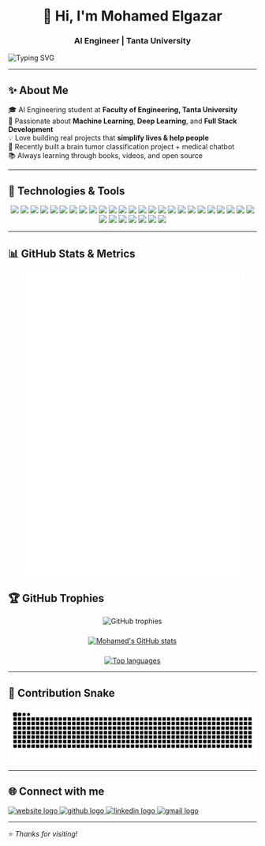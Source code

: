 <h1 align="center">👋 Hi, I'm Mohamed Elgazar</h1>
<h3 align="center">AI Engineer | Tanta University</h3>


   ![Typing SVG](https://readme-typing-svg.demolab.com/?font=Fira+Code&center=true&width=1400&size=30&lines=AI+Engineer;Machine+Learning+%7C+Deep+Learning+%7C+NLP;Full+Stack+Development;Intelligent+solutions+for+real+impact;Open‑Source+Contributor;Always+Exploring+%26+Learning+%F0%9F%9A%80)

---

## ✨ About Me
🎓 AI Engineering student at **Faculty of Engineering, Tanta University**  
🤖 Passionate about **Machine Learning**, **Deep Learning**, and **Full Stack Development**  
💡 Love building real projects that **simplify lives & help people**  
🧠 Recently built a brain tumor classification project + medical chatbot  
📚 Always learning through books, videos, and open source

---

## 🚀 Technologies & Tools
<p align="center">
  <img src="https://img.shields.io/badge/Python-3776AB?style=for-the-badge&logo=python&logoColor=white"/>
  <img src="https://img.shields.io/badge/PyTorch-EE4C2C?style=for-the-badge&logo=pytorch&logoColor=white"/>
  <img src="https://img.shields.io/badge/TensorFlow-FF6F00?style=for-the-badge&logo=tensorflow&logoColor=white"/>
  <img src="https://img.shields.io/badge/Scikit--learn-F7931E?style=for-the-badge&logo=scikitlearn&logoColor=white"/>
  <img src="https://img.shields.io/badge/Pandas-150458?style=for-the-badge&logo=pandas&logoColor=white"/>
  <img src="https://img.shields.io/badge/Numpy-013243?style=for-the-badge&logo=numpy&logoColor=white"/>
  <img src="https://img.shields.io/badge/Matplotlib-11557C?style=for-the-badge&logo=matplotlib&logoColor=white"/>
  <img src="https://img.shields.io/badge/Docker-2496ED?style=for-the-badge&logo=docker&logoColor=white"/>
  <img src="https://img.shields.io/badge/FastAPI-009688?style=for-the-badge&logo=fastapi&logoColor=white"/>
  <img src="https://img.shields.io/badge/Flask-000000?style=for-the-badge&logo=flask&logoColor=white"/>
  <img src="https://img.shields.io/badge/Git-F05032?style=for-the-badge&logo=git&logoColor=white"/>
  <img src="https://img.shields.io/badge/GitHub-181717?style=for-the-badge&logo=github&logoColor=white"/>
  <img src="https://img.shields.io/badge/SQL-4479A1?style=for-the-badge&logo=postgresql&logoColor=white"/>
  <img src="https://img.shields.io/badge/MongoDB-47A248?style=for-the-badge&logo=mongodb&logoColor=white"/>
  <img src="https://img.shields.io/badge/MySQL-4479A1?style=for-the-badge&logo=mysql&logoColor=white"/>
  <img src="https://img.shields.io/badge/React-20232A?style=for-the-badge&logo=react&logoColor=61DAFB"/>
  <img src="https://img.shields.io/badge/JavaScript-F7DF1E?style=for-the-badge&logo=javascript&logoColor=black"/>
  <img src="https://img.shields.io/badge/TypeScript-007ACC?style=for-the-badge&logo=typescript&logoColor=white"/>
  <img src="https://img.shields.io/badge/HTML-E34F26?style=for-the-badge&logo=html5&logoColor=white"/>
  <img src="https://img.shields.io/badge/CSS-1572B6?style=for-the-badge&logo=css3&logoColor=white"/>
  <img src="https://img.shields.io/badge/Tailwind-06B6D4?style=for-the-badge&logo=tailwindcss&logoColor=white"/>
  <img src="https://img.shields.io/badge/NodeJS-339933?style=for-the-badge&logo=nodedotjs&logoColor=white"/>
  <img src="https://img.shields.io/badge/Linux-FCC624?style=for-the-badge&logo=linux&logoColor=black"/>
  <img src="https://img.shields.io/badge/VSCode-007ACC?style=for-the-badge&logo=visualstudiocode&logoColor=white"/>
  <img src="https://img.shields.io/badge/AWS-232F3E?style=for-the-badge&logo=amazonaws&logoColor=white"/>
  <img src="https://img.shields.io/badge/Azure-0078D4?style=for-the-badge&logo=microsoftazure&logoColor=white"/>
  <img src="https://img.shields.io/badge/Figma-F24E1E?style=for-the-badge&logo=figma&logoColor=white"/>
  <img src="https://img.shields.io/badge/Canva-00C4CC?style=for-the-badge&logo=canva&logoColor=white"/>
  <img src="https://img.shields.io/badge/Streamlit-FF4B4B?style=for-the-badge&logo=streamlit&logoColor=white"/>
  <img src="https://img.shields.io/badge/Jupyter-F37626?style=for-the-badge&logo=jupyter&logoColor=white"/>
  <img src="https://img.shields.io/badge/Postman-FF6C37?style=for-the-badge&logo=postman&logoColor=white"/>
  <img src="https://img.shields.io/badge/OpenCV-5C3EE8?style=for-the-badge&logo=opencv&logoColor=white"/>
</p>

---

## 📊 GitHub Stats & Metrics
<div align="center">
  <img src="https://raw.githubusercontent.com/mo-elgazar74/mo-elgazar74/main/metrics.svg" alt="Metrics" width="90%"/>
</div>

## 🏆 GitHub Trophies

<p align="center">
  <img src="https://github-profile-trophy.vercel.app/?username=mo-elgazar74&theme=dracula&no-frame=true&margin-w=5" alt="GitHub trophies" />
</p>

###

<div align="center">
  <a href="https://github.com/mo-elgazar74">
    <img height="180em" src="https://github-readme-stats.vercel.app/api?username=mo-elgazar74&show_icons=true&include_all_commits=true&count_private=true&theme=dracula&hide_border=false" alt="Mohamed's GitHub stats" />
  </a>

  ###

  <a href="https://github.com/mo-elgazar74">
    <img height="180em" src="https://github-readme-stats.vercel.app/api/top-langs?username=mo-elgazar74&layout=compact&langs_count=5&theme=dracula&hide_border=false" alt="Top languages" />
  </a>
</div>

---

## 🐍 Contribution Snake
<picture>
  <source media="(prefers-color-scheme: dark)" srcset="https://raw.githubusercontent.com/mo-elgazar74/mo-elgazar74/output/snake-dark.svg" />
  <source media="(prefers-color-scheme: light)" srcset="https://raw.githubusercontent.com/mo-elgazar74/mo-elgazar74/output/snake.svg" />
  <img alt="GitHub Contribution Snake" src="https://raw.githubusercontent.com/mo-elgazar74/mo-elgazar74/output/snake.svg" />
</picture>

---

## 🌐 Connect with me
<p align="left">
  <a href="https://portfolio-website-mauve-rho-85.vercel.app/" target="_blank">
    <img src="https://img.shields.io/static/v1?message=Website&logo=google-chrome&label=&color=0b84fe&logoColor=white&labelColor=&style=for-the-badge" height="35" alt="website logo" />
  </a>
  <a href="https://github.com/mo-elgazar74" target="_blank">
    <img src="https://img.shields.io/static/v1?message=GitHub&logo=github&label=&color=181717&logoColor=white&labelColor=&style=for-the-badge" height="35" alt="github logo" />
  </a>
  <a href="https://www.linkedin.com/in/mohamed-elgazar-17b198264" target="_blank">
    <img src="https://img.shields.io/static/v1?message=LinkedIn&logo=linkedin&label=&color=0077B5&logoColor=white&labelColor=&style=for-the-badge" height="35" alt="linkedin logo" />
  </a>
  <a href="https://mail.google.com/mail/?view=cm&fs=1&to=mohamedelgazar498@gmail.com&su=Hello%20Mohamed!" target="_blank">
    <img src="https://img.shields.io/static/v1?message=Gmail&logo=gmail&label=&color=D14836&logoColor=white&labelColor=&style=for-the-badge" height="35" alt="gmail logo" />
  </a>
</p>

---

⭐ *Thanks for visiting!*

